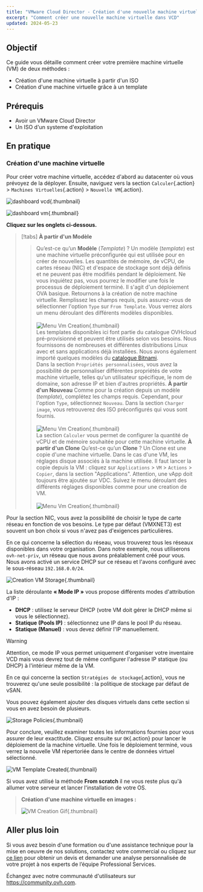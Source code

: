 ```yaml
---
title: "VMware Cloud Director - Création d'une nouvelle machine virtuelle"
excerpt: "Comment créer une nouvelle machine virtuelle dans VCD"
updated: 2024-05-23
---
```


## Objectif

Ce guide vous détaille comment créer votre première machine virtuelle (VM) de deux méthodes :

- Création d'une machine virtuelle à partir d'un ISO
- Création d'une machine virtuelle grâce à un template

## Prérequis

- Avoir un VMware Cloud Director
- Un ISO d'un systeme d'exploitation

## En pratique

### Création d'une machine virtuelle

Pour créer votre machine virtuelle, accédez d'abord au datacenter où vous prévoyez de la déployer. Ensuite, naviguez vers la section `Calculer`{.action} > `Machines Virtuelles`{.action} > `Nouvelle VM`{.action}.

![dashboard vcd](images/vcd-dashboard-vcd.png){.thumbnail}

![dashboard vm](images/vcd-vm-dashboad.png){.thumbnail}

**Cliquez sur les onglets ci-dessous.**

> [!tabs]
> **À partir d'un Modèle**
>> Qu’est-ce qu’un **Modèle** (*Template*) ? Un modèle (*template*) est une machine virtuelle préconfigurée qui est utilisée pour en créer de nouvelles. Les quantités de mémoire, de vCPU, de cartes réseau (NIC) et d'espace de stockage sont déjà définis et ne peuvent pas être modifiés pendant le déploiement. Ne vous inquiétez pas, vous pourrez le modifier une fois le processus de déploiement terminé. Il s'agit d'un déploiement OVA basique.
>> Retournons à la création de notre machine virtuelle. Remplissez les champs requis, puis assurez-vous de sélectionner l'option `Type` sur `From Template`. Vous verrez alors un menu déroulant des différents modèles disponibles.<br><br>
>> ![Menu Vm Creation](images/vcd-creation-template-vm.png){.thumbnail}<br>
>> Les templates disponibles ici font partie du catalogue OVHcloud pré-provisionné et peuvent être utilisés selon vos besoins. Nous fournissons de nombreuses et différentes distributions Linux avec et sans applications déjà installées. Nous avons également importé quelques modèles du [catalogue Bitnami](https://bitnami.com/stacks/virtual-machine).<br>
>> Dans la section `Propriétés personnalisées`, vous avez la possibilité de personnaliser différentes propriétés de votre machine virtuelle, telles qu'un utilisateur spécifique, le nom de domaine, son adresse IP et bien d'autres propriétés.
> **À partir d'un Nouveau**
>> Comme pour la création depuis un modèle (*template*), complétez les champs requis. Cependant, pour l'option `Type`, sélectionnez `Nouveau`.
>> Dans la section `Charger image`, vous retrouverez des ISO préconfigurés qui vous sont fournis.<br><br>
>> ![Menu Vm Creation](images/vdc-creation-vm-scratch.png){.thumbnail}<br>
>> La section `Calculer` vous permet de configurer la quantité de vCPU et de mémoire souhaitée pour cette machine virtuelle.
> **À partir d'un Clone**
>> Qu’est-ce qu’un **Clone** ? Un Clone est une copie d'une machine virtuelle. Dans le cas d'une VM, les réglages disque associés à la machine utilisée. Il faut lancer la copie depuis la VM : cliquez sur `Applications` > `VM` > `Actions` > `Copier`, dans la section "Applications".
>> Attention, une vApp doit toujours être ajoutée sur VDC. Suivez le menu déroulant des différents réglages disponibles comme pour une creation de VM.<br><br>
>> ![Menu Vm Creation](images/vcd-vm-clone.png){.thumbnail}<br>

Pour la section NIC, vous avez la possibilité de choisir le type de carte réseau en fonction de vos besoins. Le type par défaut (VMXNET3) est souvent un bon choix si vous n'avez pas d'exigences particulières.

En ce qui concerne la sélection du réseau, vous trouverez tous les réseaux disponibles dans votre organisation. Dans notre exemple, nous utiliserons `ovh-net-priv`, un réseau que nous avons préalablement créé pour vous. Nous avons activé un service DHCP sur ce réseau et l'avons configuré avec le sous-réseau `192.168.0.0/24`.

![Creation VM Storage](images/vcd-creation-vm-network.png){.thumbnail}

La liste déroulante **« Mode IP »** vous propose différents modes d'attribution d'IP :

- **DHCP** : utilisez le serveur DHCP (votre VM doit gérer le DHCP même si vous le sélectionnez).
- **Statique (Pools IP)** : sélectionnez une IP dans le pool IP du réseau.
- **Statique (Manuel)** : vous devez définir l'IP manuellement.

> [!warning]
> Attention, ce mode IP vous permet uniquement d'organiser votre inventaire VCD mais vous devrez tout de même configurer l'adresse IP statique (ou DHCP) à l'intérieur même de la VM.
>

En ce qui concerne la section `Stratégies de stockage`{.action}, vous ne trouverez qu'une seule possibilité : la politique de stockage par défaut de vSAN.

Vous pouvez également ajouter des disques virtuels dans cette section si vous en avez besoin de plusieurs.

![Storage Policies](images/vcd-create-vm-storage-policies.png){.thumbnail}

Pour conclure, veuillez examiner toutes les informations fournies pour vous assurer de leur exactitude. Cliquez ensuite sur `OK`{.action} pour lancer le déploiement de la machine virtuelle. Une fois le déploiement terminé, vous verrez la nouvelle VM répertoriée dans le centre de données virtuel sélectionné.

![VM Template Created](images/vcd-vm-template-created.png){.thumbnail}

Si vous avez utilisé la méthode **From scratch** il ne vous reste plus qu'à allumer votre serveur et lancer l'installation de votre OS.

> **Création d'une machine virtuelle en images :**
>
> ![VM Creation Gif](images/vcd-create-VM.gif){.thumbnail}

## Aller plus loin

Si vous avez besoin d'une formation ou d'une assistance technique pour la mise en oeuvre de nos solutions, contactez votre commercial ou cliquez sur [ce lien](https://www.ovhcloud.com/fr/professional-services/) pour obtenir un devis et demander une analyse personnalisée de votre projet à nos experts de l’équipe Professional Services.

Échangez avec notre communauté d'utilisateurs sur <https://community.ovh.com>.